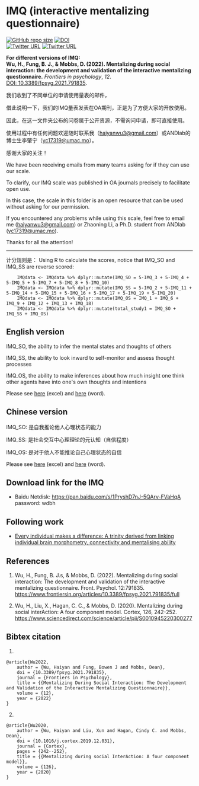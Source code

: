 # IMQ (interactive mentalizing questionnaire)

[![GitHub repo size](https://img.shields.io/github/repo-size/andlab-um/IMQ?color=brightgreend&logo=github)](https://github.com/andlab-um/IMQ)
[![DOI](https://img.shields.io/badge/DOI-10.3389%2Ffpsyg.2021.791835-blue)](https://doi.org/10.3389/fpsyg.2021.791835)<br />
[![Twitter URL](https://img.shields.io/twitter/url?label=%40ANDlab3&style=social&url=https%3A%2F%2Ftwitter.com%2Flizhn7)](https://twitter.com/ANDlab3)
[![Twitter URL](https://img.shields.io/twitter/url?label=%40lizhn7&style=social&url=https%3A%2F%2Ftwitter.com%2Flizhn7)](https://twitter.com/lizhn7)

**For different versions of IMQ: <br />**
**Wu, H., Fung, B. J., & Mobbs, D. (2022). Mentalizing during social interaction: the development and validation of the interactive mentalizing questionnaire.** *Frontiers in psychology*, *12*. <br />
[DOI: 10.3389/fpsyg.2021.791835](https://doi.org/10.3389/fpsyg.2021.791835).

我们收到了不同单位的申请使用量表的邮件，

借此说明一下，我们的IMQ量表发表在OA期刊，正是为了方便大家的开放使用。

因此，在这一文件夹公布的问卷属于公开资源，不需询问申请，即可直接使用。

使用过程中有任何问题欢迎随时联系我（haiyanwu3@gmail.com）或ANDlab的博士生李肇宁（yc17319@umac.mo）。

感谢大家的关注！

We have been receiving emails from many teams asking for if they can use our scale. 

To clarify, our IMQ scale was published in OA journals precisely to facilitate open use.

In this case, the scale in this folder is an open resource that can be used without asking for our permission. 

If you encountered any problems while using this scale, feel free to email me (haiyanwu3@gmail.com) or Zhaoning Li, a Ph.D. student from ANDlab (yc17319@umac.mo).

Thanks for all the attention!

----
计分规则是：
Using R to calculate the scores, notice that IMQ_SO and IMQ_SS are reverse scored:

        IMQdata <- IMQdata %>% dplyr::mutate(IMQ_SO = 5-IMQ_3 + 5-IMQ_4 + 5-IMQ_5 + 5-IMQ_7 + 5-IMQ_8 + 5-IMQ_10)
        IMQdata <- IMQdata %>% dplyr::mutate(IMQ_SS = 5-IMQ_2 + 5-IMQ_11 + 5-IMQ_14 + 5-IMQ_15 + 5-IMQ_16 + 5-IMQ_17 + 5-IMQ_19 + 5-IMQ_20)
        IMQdata <- IMQdata %>% dplyr::mutate(IMQ_OS = IMQ_1 + IMQ_6 + IMQ_9 + IMQ_12 + IMQ_13 + IMQ_18)
        IMQdata <- IMQdata %>% dplyr::mutate(total_study1 = IMQ_SO + IMQ_SS + IMQ_OS)

## English version 

IMQ_SO, the ability to infer the mental states and thoughts of others

IMQ_SS, the ability to look inward to self-monitor and assess thought processes

IMQ_OS, the ability to make inferences about how much insight one think other agents have into one's own thoughts and intentions

Please see [here](https://github.com/andlab-um/IMQ/blob/main/IMQ_EN.xlsx) (excel) and [here](https://github.com/andlab-um/IMQ/blob/main/IMQ_EN.docx) (word).

## Chinese version

IMQ_SO: 是自我推论他人心理状态的能力

IMQ_SS: 是社会交互中心理理论的元认知（自信程度）

IMQ_OS: 是对于他人不能推论自己心理状态的自信

Please see [here](https://github.com/andlab-um/IMQ/blob/main/IMQ_CN.xlsx) (excel) and [here](https://github.com/andlab-um/IMQ/blob/main/IMQ_CN.docx) (word).

## Download link for the IMQ

- Baidu Netdisk: https://pan.baidu.com/s/1PryshD7nJ-5QArv-FVaHqA password: wdbh

## Following work

- [Every individual makes a difference: A trinity derived from linking individual brain morphometry, connectivity and mentalising ability](https://github.com/andlab-um/trinity)

## References
1. Wu, H., Fung, B. J.s, & Mobbs, D. (2022). Mentalizing during social interaction: The development and validation of the interactive mentalizing questionnaire. Front. Psychol. 12:791835. https://www.frontiersin.org/articles/10.3389/fpsyg.2021.791835/full

2. Wu, H., Liu, X., Hagan, C. C., & Mobbs, D. (2020). Mentalizing during social interAction: A four component model. Cortex, 126, 242-252.
https://www.sciencedirect.com/science/article/pii/S0010945220300277

## Bibtex citation

1.

    @article{Wu2022,
        author = {Wu, Haiyan and Fung, Bowen J and Mobbs, Dean},
        doi = {10.3389/fpsyg.2021.791835},
        journal = {Frontiers in Psychology},
        title = {{Mentalizing During Social Interaction: The Development and Validation of the Interactive Mentalizing Questionnaire}},
        volume = {12},
        year = {2022}
    }

2.

    @article{Wu2020,
        author = {Wu, Haiyan and Liu, Xun and Hagan, Cindy C. and Mobbs, Dean},
        doi = {10.1016/j.cortex.2019.12.031},
        journal = {Cortex},
        pages = {242--252},
        title = {{Mentalizing during social InterAction: A four component model}},
        volume = {126},
        year = {2020}
    }
